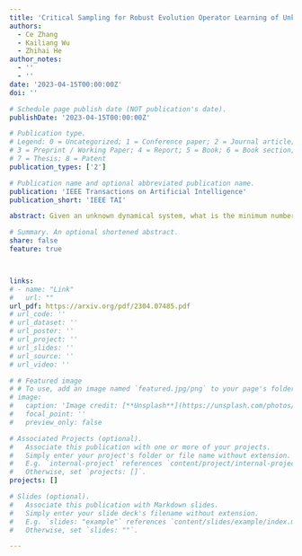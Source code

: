 ```yaml
---
title: 'Critical Sampling for Robust Evolution Operator Learning of Unknown Dynamical Systems'
authors:
  - Ce Zhang
  - Kailiang Wu
  - Zhihai He
author_notes:
  - ''
  - ''
date: '2023-04-15T00:00:00Z'
doi: ''

# Schedule page publish date (NOT publication's date).
publishDate: '2023-04-15T00:00:00Z'

# Publication type.
# Legend: 0 = Uncategorized; 1 = Conference paper; 2 = Journal article;
# 3 = Preprint / Working Paper; 4 = Report; 5 = Book; 6 = Book section;
# 7 = Thesis; 8 = Patent
publication_types: ['2']

# Publication name and optional abbreviated publication name.
publication: 'IEEE Transactions on Artificial Intelligence'
publication_short: 'IEEE TAI'

abstract: Given an unknown dynamical system, what is the minimum number of samples needed for effective learning of its governing laws and accurate prediction of its future evolution behavior, and how to select these critical samples? In this work, we propose to explore this problem based on a design approach. Starting from a small initial set of samples, we adaptively discover critical samples to achieve increasingly accurate learning of the system evolution. One central challenge here is that we do not know the network modeling error since the ground-truth system state is unknown, which is however needed for critical sampling. To address this challenge, we introduce a multi-step reciprocal prediction network where forward and backward evolution networks are designed to learn the temporal evolution behavior in the forward and backward time directions, respectively. Very interestingly, we find that the desired network modeling error is highly correlated with the multi-step reciprocal prediction error, which can be directly computed from the current system state. This allows us to perform a dynamic selection of critical samples from regions with high network modeling errors for dynamical systems. Additionally, a joint spatial-temporal evolution network is introduced which incorporates spatial dynamics modeling into the temporal evolution prediction for robust learning of the system evolution operator with few samples. Our extensive experimental results demonstrate that our proposed method is able to dramatically reduce the number of samples needed for effective learning and accurate prediction of evolution behaviors of unknown dynamical systems by up to hundreds of times.

# Summary. An optional shortened abstract.
share: false
feature: true



links: 
# - name: "Link"
#   url: ""
url_pdf: https://arxiv.org/pdf/2304.07485.pdf
# url_code: ''
# url_dataset: ''
# url_poster: ''
# url_project: ''
# url_slides: ''
# url_source: ''
# url_video: ''

# # Featured image
# # To use, add an image named `featured.jpg/png` to your page's folder.
# image:
#   caption: 'Image credit: [**Unsplash**](https://unsplash.com/photos/jdD8gXaTZsc)'
#   focal_point: ''
#   preview_only: false

# Associated Projects (optional).
#   Associate this publication with one or more of your projects.
#   Simply enter your project's folder or file name without extension.
#   E.g. `internal-project` references `content/project/internal-project/index.md`.
#   Otherwise, set `projects: []`.
projects: []

# Slides (optional).
#   Associate this publication with Markdown slides.
#   Simply enter your slide deck's filename without extension.
#   E.g. `slides: "example"` references `content/slides/example/index.md`.
#   Otherwise, set `slides: ""`.

---
```


